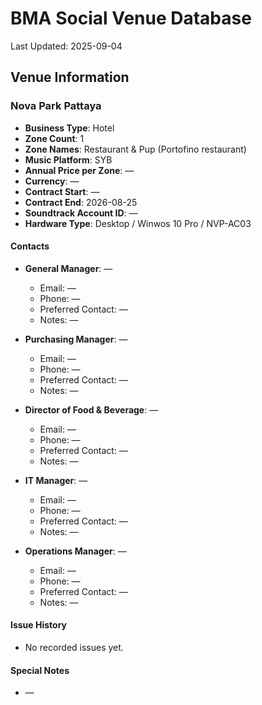 # BMA Social Venue Database

Last Updated: 2025-09-04

## Venue Information

### Nova Park Pattaya
- **Business Type**: Hotel
- **Zone Count**: 1
- **Zone Names**: Restaurant & Pup (Portofino restaurant)
- **Music Platform**: SYB
- **Annual Price per Zone**: —
- **Currency**: —
- **Contract Start**: —
- **Contract End**: 2026-08-25
- **Soundtrack Account ID**: —
- **Hardware Type**: Desktop / Winwos 10 Pro / NVP-AC03

#### Contacts
- **General Manager**: —
  - Email: —
  - Phone: —
  - Preferred Contact: —
  - Notes: —

- **Purchasing Manager**: —
  - Email: —
  - Phone: —
  - Preferred Contact: —
  - Notes: —

- **Director of Food & Beverage**: —
  - Email: —
  - Phone: —
  - Preferred Contact: —
  - Notes: —

- **IT Manager**: —
  - Email: —
  - Phone: —
  - Preferred Contact: —
  - Notes: —

- **Operations Manager**: —
  - Email: —
  - Phone: —
  - Preferred Contact: —
  - Notes: —

#### Issue History
- No recorded issues yet.

#### Special Notes
- —

